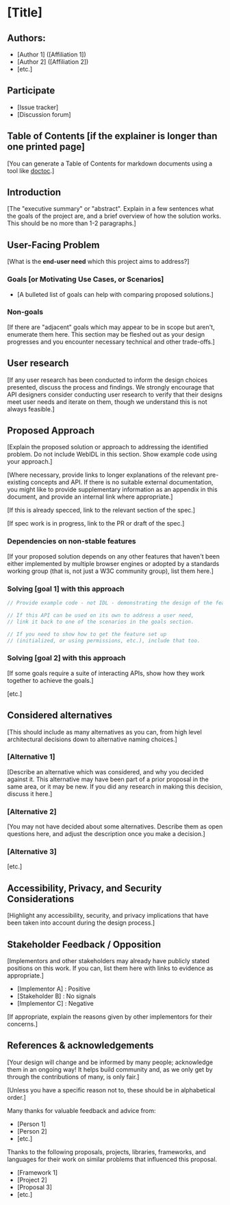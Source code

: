 # [Title]

## Authors:

- [Author 1] ([Affiliation 1])
- [Author 2] ([Affiliation 2])
- [etc.]

## Participate
- [Issue tracker]
- [Discussion forum]

## Table of Contents [if the explainer is longer than one printed page]

[You can generate a Table of Contents for markdown documents using a tool like [doctoc](https://github.com/thlorenz/doctoc).]

<!-- START doctoc generated TOC please keep comment here to allow auto update -->
<!-- END doctoc generated TOC please keep comment here to allow auto update -->

## Introduction

[The "executive summary" or "abstract".
Explain in a few sentences what the goals of the project are,
and a brief overview of how the solution works.
This should be no more than 1-2 paragraphs.]

## User-Facing Problem

[What is the **end-user need** which this project aims to address?]

### Goals [or Motivating Use Cases, or Scenarios]

- [A bulleted list of goals can help with comparing proposed solutions.]

### Non-goals

[If there are "adjacent" goals which may appear to be in scope but aren't,
enumerate them here. This section may be fleshed out as your design progresses and you encounter necessary technical and other trade-offs.]

## User research

[If any user research has been conducted to inform the design choices presented,
discuss the process and findings.
We strongly encourage that API designers consider conducting user research to
verify that their designs meet user needs and iterate on them,
though we understand this is not always feasible.]

## Proposed Approach

[Explain the proposed solution or approach to addressing the identified problem.
Do not include WebIDL in this section.
Show example code using your approach.]

[Where necessary, provide links to longer explanations of the relevant pre-existing concepts and API.
If there is no suitable external documentation, you might like to provide supplementary information as an appendix in this document, and provide an internal link where appropriate.]

[If this is already specced, link to the relevant section of the spec.]

[If spec work is in progress, link to the PR or draft of the spec.]

### Dependencies on non-stable features

[If your proposed solution depends on any other features that haven't been either implemented by
multiple browser engines or adopted by a standards working group (that is, not just a W3C community
group), list them here.]

### Solving [goal 1] with this approach

```js
// Provide example code - not IDL - demonstrating the design of the feature.

// If this API can be used on its own to address a user need,
// link it back to one of the scenarios in the goals section.

// If you need to show how to get the feature set up
// (initialized, or using permissions, etc.), include that too.
```

### Solving [goal 2] with this approach

[If some goals require a suite of interacting APIs, show how they work together to achieve the goals.]

[etc.]

## Considered alternatives

[This should include as many alternatives as you can,
from high level architectural decisions down to alternative naming choices.]

### [Alternative 1]

[Describe an alternative which was considered,
and why you decided against it.
This alternative may have been part of a prior proposal in the same area,
or it may be new.
If you did any research in making this decision, discuss it here.]

### [Alternative 2]

[You may not have decided about some alternatives.
Describe them as open questions here, and adjust the description once you make a decision.]

### [Alternative 3]

[etc.]

## Accessibility, Privacy, and Security Considerations

[Highlight any accessibility, security, and privacy implications that have been taken into account
during the design process.]

## Stakeholder Feedback / Opposition

[Implementors and other stakeholders may already have publicly stated positions on this work. If you can, list them here with links to evidence as appropriate.]

- [Implementor A] : Positive
- [Stakeholder B] : No signals
- [Implementor C] : Negative

[If appropriate, explain the reasons given by other implementors for their concerns.]

## References & acknowledgements

[Your design will change and be informed by many people; acknowledge them in an ongoing way! It helps build community and, as we only get by through the contributions of many, is only fair.]

[Unless you have a specific reason not to, these should be in alphabetical order.]

Many thanks for valuable feedback and advice from:

- [Person 1]
- [Person 2]
- [etc.]

Thanks to the following proposals, projects, libraries, frameworks, and languages
for their work on similar problems that influenced this proposal.

- [Framework 1]
- [Project 2]
- [Proposal 3]
- [etc.]
